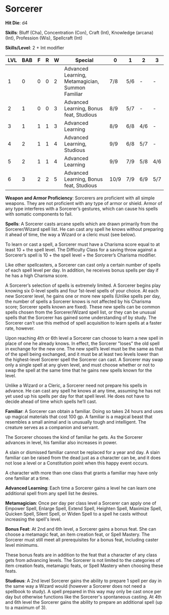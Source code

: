 # Sorcerer

**Hit Die**: d4

**Skills**: Bluff (Cha), Concentration (Con), Craft (Int), Knowledge (arcana) (Int), Profession (Wis), Spellcraft (Int)

**Skills/Level**: 2 + Int modifier

LVL | BAB | F | R | W | Special | 0 | 1 | 2 | 3
--- | --- | - | - | - | ------- | - | - | - | -
1   | 0   | 0 | 0 | 2 | Advanced Learning, Metamagician, Summon Familiar | 7/8 | 5/6 | - | -  
2   | 1   | 0 | 0 | 3 | Advanced Learning, Bonus feat, Studious | 8/9 | 5/7 | -   | -
3   | 1   | 1 | 1 | 3 | Advanced Learning | 8/9 | 6/8 | 4/6 | -
4   | 2   | 1 | 1 | 4 | Advanced Learning, Studious | 9/9 | 6/8 | 5/7 | -
5   | 2   | 1 | 1 | 4 | Advanced Learning | 9/9 | 7/9 | 5/8 | 4/6
6   | 3   | 2 | 2 | 5 | Advanced Learning, Bonus feat, Studious | 10/9 | 7/9 | 6/9 | 5/7

**Weapon and Armor Proficiency**: Sorcerers are proficient with all simple weapons. They are not proficient with any type of armor or shield. Armor of any type interferes with a Sorcerer’s gestures, which can cause his spells with somatic components to fail.

**Spells**: A Sorcerer casts arcane spells which are drawn primarily from the Sorcerer/Wizard spell list. He can cast any spell he knows without preparing it ahead of time, the way a Wizard or a cleric must (see below).

To learn or cast a spell, a Sorcerer must have a Charisma score equal to at least 10 + the spell level. The Difficulty Class for a saving throw against a Sorcerer’s spell is 10 + the spell level + the Sorcerer’s Charisma modifier.

Like other spellcasters, a Sorcerer can cast only a certain number of spells of each spell level per day. In addition, he receives bonus spells per day if he has a high Charisma score.

A Sorcerer’s selection of spells is extremely limited. A Sorcerer begins play knowing six 0-level spells and four 1st-level spells of your choice. At each new Sorcerer level, he gains one or more new spells (Unlike spells per day, the number of spells a Sorcerer knows is not affected by his Charisma score; Sorcerer spells known are fixed). These new spells can be common spells chosen from the Sorcerer/Wizard spell list, or they can be unusual spells that the Sorcerer has gained some understanding of by study. The Sorcerer can’t use this method of spell acquisition to learn spells at a faster rate, however.

Upon reaching 4th or 6th level a Sorcerer can choose to learn a new spell in place of one he already knows. In effect, the Sorcerer "loses" the old spell in exchange for the new one. The new spell’s level must be the same as that of the spell being exchanged, and it must be at least two levels lower than the highest-level Sorcerer spell the Sorcerer can cast. A Sorcerer may swap only a single spell at any given level, and must choose whether or not to swap the spell at the same time that he gains new spells known for the level.

Unlike a Wizard or a Cleric, a Sorcerer need not prepare his spells in advance. He can cast any spell he knows at any time, assuming he has not yet used up his spells per day for that spell level. He does not have to decide ahead of time which spells he’ll cast.

**Familiar**: A Sorcerer can obtain a familiar. Doing so takes 24 hours and uses up magical materials that cost 100 gp. A familiar is a magical beast that resembles a small animal and is unusually tough and intelligent. The creature serves as a companion and servant.

The Sorcerer chooses the kind of familiar he gets. As the Sorcerer advances in level, his familiar also increases in power.

A slain or dismissed familiar cannot be replaced for a year and day. A slain familiar can be raised from the dead just as a character can be, and it does not lose a level or a Constitution point when this happy event occurs.

A character with more than one class that grants a familiar may have only one familiar at a time.

**Advanced Learning**: Each time a Sorcerer gains a level he can learn one additional spell from any spell list he desires.

**Metamagician**: Once per day per class level a Sorcerer can apply one of Empower Spell, Enlarge Spell, Extend Spell, Heighten Spell, Maximize Spell, Quicken Spell, Silent Spell, or Widen Spell to a spell he casts without increasing the spell's level.

**Bonus Feat**: At 2nd and 6th level, a Sorcerer gains a bonus feat. She can choose a metamagic feat, an item creation feat, or Spell Mastery. The Sorcerer must still meet all prerequisites for a bonus feat, including caster level minimums.

These bonus feats are in addition to the feat that a character of any class gets from advancing levels. The Sorcerer is not limited to the categories of item creation feats, metamagic feats, or Spell Mastery when choosing these feats.

**Studious**: A 2nd level Sorcerer gains the ability to prepare 1 spell per day in the same way a Wizard would (however a Sorcerer does not need a spellbook to study). A spell prepared in this way may only be cast once per day but otherwise functions like the Sorcerer's spontaneous casting. At 4th and 6th level the Sorcerer gains the ability to prepare an additional spell (up to a maximum of 3).